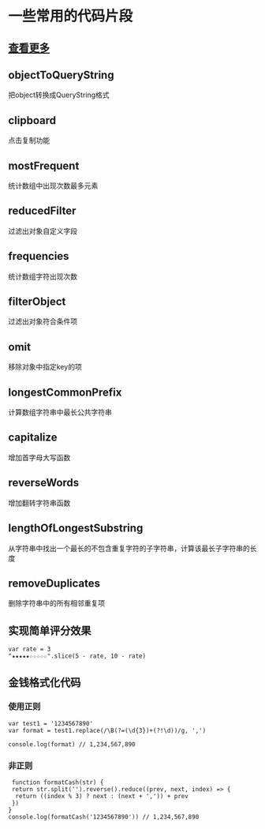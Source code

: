 # 一些常用的代码片段
## [查看更多](https://www.30secondsofcode.org/js/s/omit-by)
## objectToQueryString
把object转换成QueryString格式
## clipboard
点击复制功能
## mostFrequent
统计数组中出现次数最多元素
## reducedFilter
过滤出对象自定义字段
## frequencies
统计数组字符出现次数
## filterObject
过滤出对象符合条件项
## omit
移除对象中指定key的项
## longestCommonPrefix
计算数组字符串中最长公共字符串
## capitalize
增加首字母大写函数
## reverseWords
增加翻转字符串函数
## lengthOfLongestSubstring
从字符串中找出一个最长的不包含重复字符的子字符串，计算该最长子字符串的长度
## removeDuplicates
删除字符串中的所有相邻重复项
## 实现简单评分效果
```
var rate = 3
"★★★★★☆☆☆☆☆".slice(5 - rate, 10 - rate)
```
## 金钱格式化代码
### 使用正则
```
var test1 = '1234567890'
var format = test1.replace(/\B(?=(\d{3})+(?!\d))/g, ',')

console.log(format) // 1,234,567,890
```
### 非正则
```
 function formatCash(str) {
 return str.split('').reverse().reduce((prev, next, index) => {
  return ((index % 3) ? next : (next + ',')) + prev
 })
}
console.log(formatCash('1234567890')) // 1,234,567,890
```
